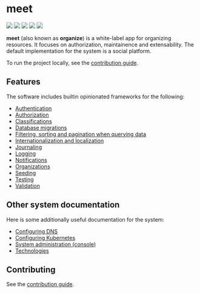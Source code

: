 # meet

![](https://img.shields.io/github/actions/workflow/status/johanbook/meet/api.yaml)
![](https://img.shields.io/github/actions/workflow/status/johanbook/meet/auth-ui.yaml)
![](https://img.shields.io/github/actions/workflow/status/johanbook/meet/auth-api.yaml)
![](https://img.shields.io/github/actions/workflow/status/johanbook/meet/tracking.yaml)
![](https://img.shields.io/github/actions/workflow/status/johanbook/meet/web-ui.yaml)

**meet** (also known as **organize**) is a white-label app for organizing
resources. It focuses on authorization, maintainence and extensability. The
default implementation for the system is a social platform.

To run the project locally, see the [contribution guide](./CONTRIBUTING.md).

## Features

The software includes builtin opinionated frameworks for the following:

- [Authentication](./docs/authentication.md)
- [Authorization](./docs/authorization.md)
- [Classifications](./docs/classifications.md)
- [Database migrations](./docs/migrations.md)
- [Filtering, sorting and pagination when querying data](./docs/querying.md)
- [Internationalization and localization](./docs/i18n.md)
- [Journaling](./docs/journaling.md)
- [Logging](./docs/logging.md)
- [Notifications](./docs/notifications.md)
- [Organizations](./docs/organization.md)
- [Seeding](./docs/seeding.md)
- [Testing](./docs/testing.md)
- [Validation](./docs/validation.md)

## Other system documentation

Here is some additionally useful documentation for the system:

- [Configuring DNS](./docs/configuring-dns.md)
- [Configuring Kubernetes](./docs/configuring-kubernetes.md)
- [System administration (console)](./docs/system-administration.md)
- [Technologies](./docs/technologies.md)

## Contributing

See the [contribution guide](./CONTRIBUTING.md).
